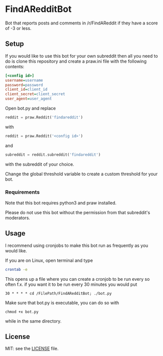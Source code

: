# FindARedditBot
Bot that reports posts and comments in /r/FindAReddit if they have a score of -3 or less.

## Setup
If you would like to use this bot for your own subreddit then all you need to do is clone
this repository and create a praw.ini file with the following contents:

```ini
[<config id>]
username=username
password=password
client_id=client_id
client_secret=client_secret
user_agent=user_agent
```

Open bot.py and replace

```python
reddit = praw.Reddit('findareddit')
```

with

```python
reddit = praw.Reddit('<config id>') 
```

and

```python
subreddit = reddit.subreddit('findareddit')
```

with the subreddit of your choice.

Change the global threshold variable to create a custom threshold for your bot.

### Requirements
Note that this bot requires python3 and praw installed. 

Please do not use this bot without the permission from that subreddit's moderators.

## Usage
I recommend using cronjobs to make this bot run as frequently as you would like. 

If you are on Linux, open terminal and type

```bash
crontab -e
```

This opens up a file where you can create a cronjob to be run every so often
f.x. if you want it to be run every 30 minutes you would put

```
30 * * * * cd /FilePath/FindARedditBot; ./bot.py
```

Make sure that bot.py is executable, you can do so with

```
chmod +x bot.py
```

while in the same directory.


## License

MIT: see the [LICENSE](https://github.com/Unnar/FindARedditBot/blob/master/LICENSE) file.
